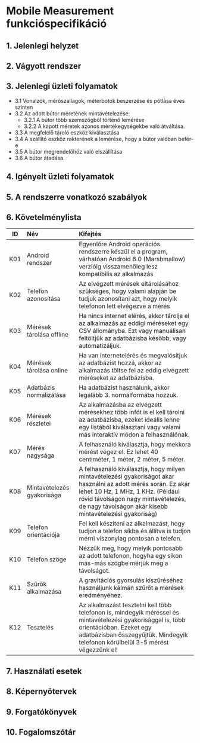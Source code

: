 # Mobile Measurement funkcióspecifikáció

## 1. Jelenlegi helyzet


## 2. Vágyott rendszer


## 3. Jelenlegi üzleti folyamatok
* 3.1 Vonalzók, mérőszallagok, méterbotok beszerzése és pótlása éves szinten
* 3.2 Az adott bútor méretének mintavételezése:
     * 3.2.1 A bútor több szemszögből történő lemérése
     * 3.2.2 A kapott méretek azonos mértékegységekbe való átváltása.
* 3.3 A megfelelő tároló eszköz kiválasztása
* 3.4 A szállító eszköz rakterének a lemérése, hogy a bútor valóban befér-e
* 3.5 A bútor megrendelőhöz való elszállítása
* 3.6 A bútor átadása.


## 4. Igényelt üzleti folyamatok


## 5. A rendszerre vonatkozó szabályok


## 6. Követelménylista

| ID | Név | Kifejtés|
| :-: | :-- | :-- |
| K01 | Android rendszer | Egyenlőre Android operációs rendszerre készül el a program, várhatóan Android 6.0 (Marshmallow) verzióig visszamenőleg lesz kompatibilis az alkalmazás |
| K02 | Telefon azonosítása | Az elvégzett mérések eltárolásához szükséges, hogy valami alapján be tudjuk azonosítani azt, hogy melyik telefonon lett elvégezve a mérés|
| K03 | Mérések tárolása offline | Ha nincs internet elérés, akkor tárolja el az alkalmazás az eddigi méréseket egy CSV állományba. Ezt vagy manuálisan feltöltjük az adatbázisba később, vagy automatizáljuk.|
| K04 | Mérések tárolása online | Ha van internetelérés és megvalósítjuk az adatbázist hozzá, akkor az alkalmazás töltse fel az eddig elvégzett méréseket az adatbázisba. |
| K05 | Adatbázis normalizálása | Ha adatbázist használunk, akkor legalább 3. normálformába hozzuk. |
| K06 | Mérések részletei | Az alkalmazásba az elvégzett mérésekhez több infót is el kell tárolni az adatbázisba, ezeket ideális lenne egy listából kiválasztani vagy valami más interaktív módon a felhasználónak. |
| K07 | Mérés nagysága | A felhasználó kiválasztja, hogy mekkora mérést végez el. Ez lehet 40 centiméter, 1 méter, 2 méter, 5 méter. |
| K08 | Mintavételezés gyakorisága | A felhasználó kiválasztja, hogy milyen mintavételezési gyakoriságot akar használni az adott mérés során. Ez akár lehet 10 Hz, 1 MHz, 1 KHz. (Például rövid távolságon nagy mintavételezés, de nagy távolságon akár kisebb mintavételezési gyakoriság)  |
| K09 | Telefon orientációja | Fel kell készíteni az alkalmazást, hogy tudjon a telefon síkba és állítva is tudjon mérni viszonylag pontosan a telefon. |
| K10 | Telefon szöge | Nézzük meg, hogy melyik pontosabb az adott telefonon, hogyha egy síkon más-más szögbe mérjük meg a távolságot. |
| K11 | Szűrők alkalmazása | A gravitációs gyorsulás kiszűréséhez használjunk kálmán szűrőt a mérések eredményéhez. |
| K12 | Tesztelés | Az alkalmazást tesztelni kell több telefonon is, mindegyik méréssel és mintavételezési gyakorisággal is, több orientációban. Ezeket egy adatbázisban összegyűjtük. Mindegyik telefonon körülbelül 3-5 mérést végezzünk el! |

## 7. Használati esetek


## 8. Képernyőtervek


## 9. Forgatókönyvek


## 10. Fogalomszótár
